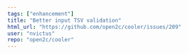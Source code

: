 ```yaml
---
tags: ["enhancement"]
title: "Better input TSV validation"
html_url: "https://github.com/open2c/cooler/issues/209"
user: "nvictus"
repo: "open2c/cooler"
---
```


